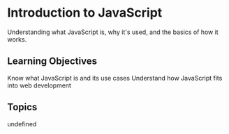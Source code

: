 # Introduction to JavaScript

Understanding what JavaScript is, why it's used, and the basics of how it works.

## Learning Objectives
Know what JavaScript is and its use cases
Understand how JavaScript fits into web development

## Topics
undefined